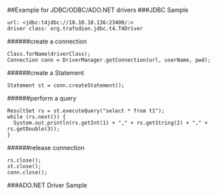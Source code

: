 ##Example for JDBC/ODBC/ADO.NET drivers
###JDBC Sample
```
url: <jdbc:t4jdbc://10.10.10.136:23400/:>    
driver class: org.trafodion.jdbc.t4.T4Driver
```
######create a connection
```
Class.forName(driverClass);  
Connection conn = DriverManager.getConnection(url, userName, pwd);
```
######create a Statement
```
Statement st = conn.createStatement();
```
######perform a query
```
ResultSet rs = st.executeQuery("select * from t1");  
while (rs.next()) {  
  System.out.println(rs.getInt(1) + "," + rs.getString(2) + "," + rs.getDouble(3));  
}
```
######release connection
```
rs.close();  
st.close();  
conn.close();
```
###ADO.NET Driver Sample
